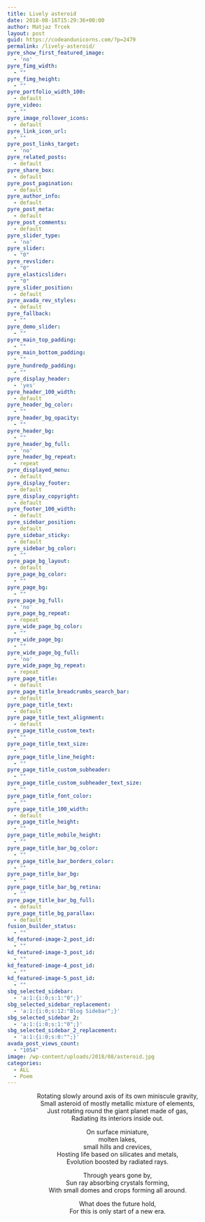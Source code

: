 ```yaml
---
title: Lively asteroid
date: 2018-08-16T15:29:36+00:00
author: Matjaz Trcek
layout: post
guid: https://codeandunicorns.com/?p=2479
permalink: /lively-asteroid/
pyre_show_first_featured_image:
  - 'no'
pyre_fimg_width:
  - ""
pyre_fimg_height:
  - ""
pyre_portfolio_width_100:
  - default
pyre_video:
  - ""
pyre_image_rollover_icons:
  - default
pyre_link_icon_url:
  - ""
pyre_post_links_target:
  - 'no'
pyre_related_posts:
  - default
pyre_share_box:
  - default
pyre_post_pagination:
  - default
pyre_author_info:
  - default
pyre_post_meta:
  - default
pyre_post_comments:
  - default
pyre_slider_type:
  - 'no'
pyre_slider:
  - "0"
pyre_revslider:
  - "0"
pyre_elasticslider:
  - "0"
pyre_slider_position:
  - default
pyre_avada_rev_styles:
  - default
pyre_fallback:
  - ""
pyre_demo_slider:
  - ""
pyre_main_top_padding:
  - ""
pyre_main_bottom_padding:
  - ""
pyre_hundredp_padding:
  - ""
pyre_display_header:
  - 'yes'
pyre_header_100_width:
  - default
pyre_header_bg_color:
  - ""
pyre_header_bg_opacity:
  - ""
pyre_header_bg:
  - ""
pyre_header_bg_full:
  - 'no'
pyre_header_bg_repeat:
  - repeat
pyre_displayed_menu:
  - default
pyre_display_footer:
  - default
pyre_display_copyright:
  - default
pyre_footer_100_width:
  - default
pyre_sidebar_position:
  - default
pyre_sidebar_sticky:
  - default
pyre_sidebar_bg_color:
  - ""
pyre_page_bg_layout:
  - default
pyre_page_bg_color:
  - ""
pyre_page_bg:
  - ""
pyre_page_bg_full:
  - 'no'
pyre_page_bg_repeat:
  - repeat
pyre_wide_page_bg_color:
  - ""
pyre_wide_page_bg:
  - ""
pyre_wide_page_bg_full:
  - 'no'
pyre_wide_page_bg_repeat:
  - repeat
pyre_page_title:
  - default
pyre_page_title_breadcrumbs_search_bar:
  - default
pyre_page_title_text:
  - default
pyre_page_title_text_alignment:
  - default
pyre_page_title_custom_text:
  - ""
pyre_page_title_text_size:
  - ""
pyre_page_title_line_height:
  - ""
pyre_page_title_custom_subheader:
  - ""
pyre_page_title_custom_subheader_text_size:
  - ""
pyre_page_title_font_color:
  - ""
pyre_page_title_100_width:
  - default
pyre_page_title_height:
  - ""
pyre_page_title_mobile_height:
  - ""
pyre_page_title_bar_bg_color:
  - ""
pyre_page_title_bar_borders_color:
  - ""
pyre_page_title_bar_bg:
  - ""
pyre_page_title_bar_bg_retina:
  - ""
pyre_page_title_bar_bg_full:
  - default
pyre_page_title_bg_parallax:
  - default
fusion_builder_status:
  - ""
kd_featured-image-2_post_id:
  - ""
kd_featured-image-3_post_id:
  - ""
kd_featured-image-4_post_id:
  - ""
kd_featured-image-5_post_id:
  - ""
sbg_selected_sidebar:
  - 'a:1:{i:0;s:1:"0";}'
sbg_selected_sidebar_replacement:
  - 'a:1:{i:0;s:12:"Blog Sidebar";}'
sbg_selected_sidebar_2:
  - 'a:1:{i:0;s:1:"0";}'
sbg_selected_sidebar_2_replacement:
  - 'a:1:{i:0;s:0:"";}'
avada_post_views_count:
  - "1054"
image: /wp-content/uploads/2018/08/asteroid.jpg
categories:
  - ALL
  - Poem
---
```

<p style="text-align: center;">
  Rotating slowly around axis of its own miniscule gravity,<br /> Small asteroid of mostly metallic mixture of elements,<br /> Just rotating round the giant planet made of gas,<br /> Radiating its interiors inside out.
</p>

<p style="text-align: center;">
  On surface miniature,<br /> molten lakes,<br /> small hills and crevices,<br /> Hosting life based on silicates and metals,<br /> Evolution boosted by radiated rays.
</p>

<p style="text-align: center;">
  Through years gone by,<br /> Sun ray absorbing crystals forming,<br /> With small domes and crops forming all around.
</p>

<p style="text-align: center;">
  What does the future hold,<br /> For this is only start of a new era.
</p>